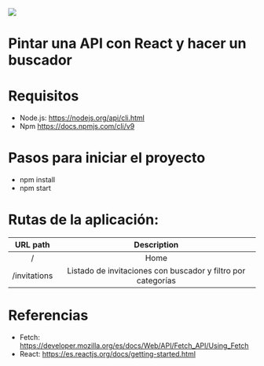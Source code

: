 <img src="https://jorgebenitezlopez.com/github/react.png">

# Pintar una API con React y hacer un buscador

# Requisitos

- Node.js: https://nodejs.org/api/cli.html
- Npm https://docs.npmjs.com/cli/v9

# Pasos para iniciar el proyecto

- npm install
- npm start

# Rutas de la aplicación:

| URL path                    | Description           | 
| :--------------------------:|:---------------------:|
| /                           |  Home  | 
| /invitations                |  Listado de invitaciones con buscador y filtro por categorías        |

# Referencias

- Fetch: https://developer.mozilla.org/es/docs/Web/API/Fetch_API/Using_Fetch
- React: https://es.reactjs.org/docs/getting-started.html
